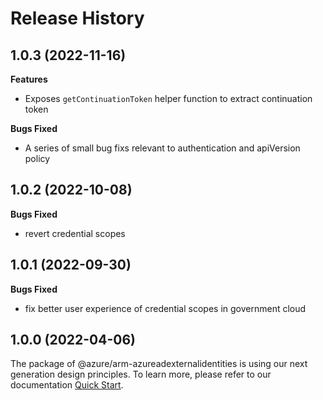 # Release History

## 1.0.3 (2022-11-16)

**Features**

 -  Exposes `getContinuationToken` helper function to extract continuation token

**Bugs Fixed**

  - A series of small bug fixs relevant to authentication and apiVersion policy
  
## 1.0.2 (2022-10-08)

**Bugs Fixed**

  -  revert credential scopes

## 1.0.1 (2022-09-30)

**Bugs Fixed**

  -  fix better user experience of credential scopes in government cloud

## 1.0.0 (2022-04-06)

The package of @azure/arm-azureadexternalidentities is using our next generation design principles. To learn more, please refer to our documentation [Quick Start](https://aka.ms/js-track2-quickstart).
